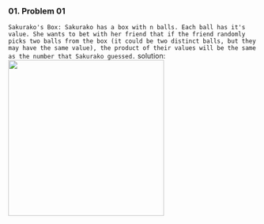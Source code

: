 ### 01. Problem 01
```Sakurako's Box: Sakurako has a box with n balls. Each ball has it's value. She wants to bet with her friend that if the friend randomly picks two balls from the box (it could be two distinct balls, but they may have the same value), the product of their values will be the same as the number that Sakurako guessed.```
solution:
<img src = "https://github.com/Rabbi-hasan0/Math-types-problems/blob/main/1.%20Probablity%20Type/img/expected_value1.png" weidth = "560" height = "315">
